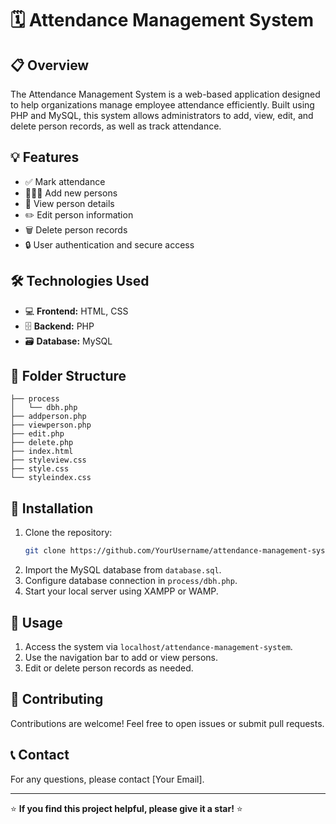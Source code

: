 # 🗓️ Attendance Management System

## 📋 Overview
The Attendance Management System is a web-based application designed to help organizations manage employee attendance efficiently. Built using PHP and MySQL, this system allows administrators to add, view, edit, and delete person records, as well as track attendance.

## 💡 Features
- ✅ Mark attendance
- 🧑‍🤝‍🧑 Add new persons
- 👀 View person details
- ✏️ Edit person information
- 🗑️ Delete person records
- 🔒 User authentication and secure access

## 🛠️ Technologies Used
- 💻 **Frontend:** HTML, CSS
- 🗄️ **Backend:** PHP
- 🗃️ **Database:** MySQL

## 📂 Folder Structure
```plaintext
├── process
│   └── dbh.php
├── addperson.php
├── viewperson.php
├── edit.php
├── delete.php
├── index.html
├── styleview.css
├── style.css
└── styleindex.css
```

## 🚀 Installation
1. Clone the repository:  
   ```bash
   git clone https://github.com/YourUsername/attendance-management-system.git
   ```
2. Import the MySQL database from `database.sql`.
3. Configure database connection in `process/dbh.php`.
4. Start your local server using XAMPP or WAMP.

## 💼 Usage
1. Access the system via `localhost/attendance-management-system`.
2. Use the navigation bar to add or view persons.
3. Edit or delete person records as needed.

## 🤝 Contributing
Contributions are welcome! Feel free to open issues or submit pull requests.

## 📞 Contact
For any questions, please contact [Your Email].

---

⭐ **If you find this project helpful, please give it a star!** ⭐

